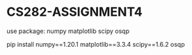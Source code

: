 # CS282-ASSIGNMENT4

use package: numpy matplotlib scipy osqp

pip install numpy==1.20.1 matplotlib==3.3.4 scipy==1.6.2 osqp
